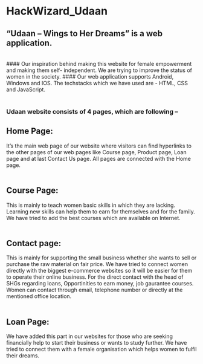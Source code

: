 
# HackWizard_Udaan

## <b>“Udaan – Wings to Her Dreams”</b> is a web application. 
<br/>
####  Our inspiration behind making this website for female empowerment and making them self- independent. We are trying to improve the status of women in the society.
####  Our web application supports Android, Windows and IOS. The techstacks which we have used are - HTML, CSS and JavaScript. 
<br/>
<br/>

### Udaan website consists of 4 pages, which are following –

## Home Page:
It’s the main web page of our website where visitors can find hyperlinks to the other pages of our web pages like Course page, Product page, Loan page and at last Contact Us page. All pages are connected with the Home page.
<br/>
<br/>
## Course Page:
This is mainly to teach women basic skills in which they are lacking. Learning new skills can help them to earn for themselves and for the family. We have tried to add the best courses which are available on Internet.
<br/>
<br/>
## Contact page:
This is mainly for supporting the small business whether she wants to sell or purchase the raw material on fair price. We have tried to connect women directly with the biggest e-commerce websites so it will be easier for them to operate their online business. For the direct contact with the head of SHGs regarding loans, Opportinities to earn money, job gaurantee courses. Women can contact through email, telephone number or directly at the mentioned office location.
<br/>
<br/>
## Loan Page:
We have added this part in our websites for those who are seeking financially help to start their business or wants to study further. We have tried to connect them with a female organisation which helps women to fulfil their dreams.



